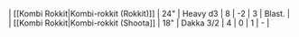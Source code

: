 | [[Kombi Rokkit\|Kombi-rokkit (Rokkit)]] | 24" | Heavy d3  | 8   | -2  | 3   | Blast. |
| [[Kombi Rokkit\|Kombi-rokkit (Shoota]]  | 18" | Dakka 3/2 | 4   | 0   | 1   | -      |